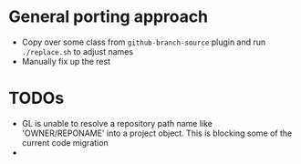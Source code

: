 # General porting approach
* Copy over some class from `github-branch-source` plugin and run `./replace.sh` to adjust names
* Manually fix up the rest

# TODOs
* GL is unable to resolve a repository path name like 'OWNER/REPONAME' into a project object. This is blocking some of the current code migration
* 
